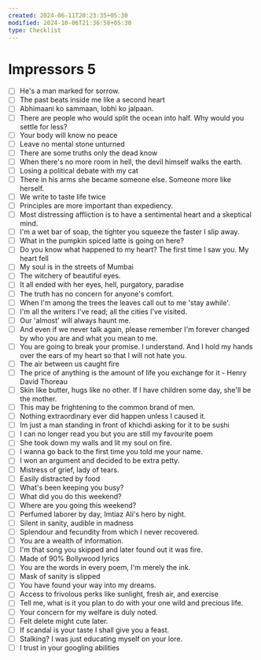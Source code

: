 ```yaml
---
created: 2024-06-11T20:23:35+05:30
modified: 2024-10-06T21:36:58+05:30
type: Checklist
---
```


# Impressors 5

- [ ] He's a man marked for sorrow.
- [ ] The past beats inside me like a second heart
- [ ] Abhimaani ko sammaan, lobhi ko jalpaan.
- [ ] There are people who would split the ocean into half. Why would you settle for less?
- [ ] Your body will know no peace
- [ ] Leave no mental stone unturned
- [ ] There are some truths only the dead know
- [ ] When there's no more room in hell, the devil himself walks the earth.
- [ ] Losing a political debate with my cat
- [ ] There in his arms she became someone else. Someone more like herself.
- [ ] We write to taste life twice
- [ ] Principles are more important than expediency.
- [ ] Most distressing affliction is to have a sentimental heart and a skeptical mind.
- [ ] I'm a wet bar of soap, the tighter you squeeze the faster I slip away.
- [ ] What in the pumpkin spiced latte is going on here?
- [ ] Do you know what happened to my heart? The first time I saw you. My heart fell
- [ ] My soul is in the streets of Mumbai
- [ ] The witchery of beautiful eyes.
- [ ] It all ended with her eyes, hell, purgatory, paradise
- [ ] The truth has no concern for anyone's comfort.
- [ ] When I'm among the trees the leaves call out to me 'stay awhile'.
- [ ] I'm all the writers I've read; all the cities I've visited.
- [ ] Our 'almost' will always haunt me.
- [ ] And even if we never talk again, please remember I'm forever changed by who you are and what you mean to me.
- [ ] You are going to break your promise. I understand. And I hold my hands over the ears of my heart so that I will not hate you.
- [ ] The air between us caught fire
- [ ] The price of anything is the amount of life you exchange for it - Henry David Thoreau
- [ ] Skin like butter, hugs like no other. If I have children some day, she'll be the mother.
- [ ] This may be frightening to the common brand of men.
- [ ] Nothing extraordinary ever did happen unless I caused it.
- [ ] Im just a man standing in front of khichdi asking for it to be sushi
- [ ] I can no longer read you but you are still my favourite poem
- [ ] She took down my walls and lit my soul on fire.
- [ ] I wanna go back to the first time you told me your name.
- [ ] I won an argument and decided to be extra petty.
- [ ] Mistress of grief, lady of tears.
- [ ] Easily distracted by food
- [ ] What's been keeping you busy?
- [ ] What did you do this weekend?
- [ ] Where are you going this weekend?
- [ ] Perfumed laborer by day, Imtiaz Ali's hero by night.
- [ ] Silent in sanity, audible in madness
- [ ] Splendour and fecundity from which I never recovered.
- [ ] You are a wealth of information.
- [ ] I'm that song you skipped and later found out it was fire.
- [ ] Made of 90% Bollywood lyrics
- [ ] You are the words in every poem, I'm merely the ink.
- [ ] Mask of sanity is slipped
- [ ] You have found your way into my dreams.
- [ ] Access to frivolous perks like sunlight, fresh air, and exercise
- [ ] Tell me, what is it you plan to do with your one wild and precious life.
- [ ] Your concern for my welfare is duly noted.
- [ ] Felt delete might cute later.
- [ ] If scandal is your taste I shall give you a feast.
- [ ] Stalking? I was just educating myself on your lore.
- [ ] I trust in your googling abilities 
